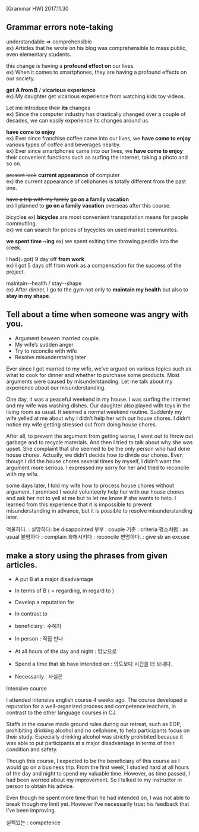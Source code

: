 [Grammar HW] 2017.11.30

## Grammar errors note-taking

understandable => comprehensible  
ex) Articles that he wrote on his blog was comprehensible to mass public, even elementary students.

this change is having a **profound effect on** our lives.  
ex) When it comes to smartphones, they are having a profound effects on our society.

**get A from B** / **vicarious experience**  
ex) My daughter get vicarious experience from watching kids toy videos.

Let me introduce ~~their~~ **its** changes  
ex) Since the computer industry has drastically changed over a couple of decades, we can easily experience its changes around us.

**have come to enjoy**  
ex) Ever since franchise coffee came into our lives, we **have come to enjoy** various types of coffee and beverages nearby.  
ex) Ever since smartphones came into our lives, we **have come to enjoy** their convenient functions such as surfing the Internet, taking a photo and so on.  

~~present look~~ **current appearance** of computer  
ex) the current appearance of cellphones is totally different from the past one.

~~have a trip with my family~~ **go on a family vacation**  
ex) I planned to **go on a family vacation** overseas after this course.

bicycle**s**
ex) **bicycles** are most convenient transpotation means for people commutting.  
ex) we can search for prices of bycycles on used market communites.

**we spent time ~ing**
ex) we spent exiting time throwing peddle into the creek.

I had(=got) 9 day off **from work**  
ex) I got 5 days off from work as a compensation for the success of the project.

maintain--health / stay--shape  
ex) After dinner, I go to the gym not only to **maintain my health** but also to **stay in my shape**.


## Tell about a time when someone was angry with you. 

- Argument beween married couple.
- My wife’s sudden anger
- Try to reconcile with wife
- Resolve misunderstaing later

Ever since I got married to my wife, we’ve argued on various topics such as what to cook for dinner and whether to purchase some products. Most arguments were caused by misunderstanding. Let me talk about my experience  about our misunderstanding.

One day, it was a peaceful weekend in my house. I was surfing the Internet and my wife was washing dishes. Our daughter also played with toys in the living room as usual. It seemed a normal weekend routine. Suddenly my wife yelled at me about why I didn’t help her with our house chores. I didn’t notice my wife getting stressed out from doing house chores. 

After all, to prevent the argument from getting worse, I went out to throw out  garbage and to recycle materials. And then I tried to talk about why she was upset. She complaint that she seemed to be the only person who had done house chores. Actually, we didn’t decide how to divide our chores. Even though I did the house chores several times by myself, I didn’t want the argument more serious. I expressed my sorry for her and tried to reconcile with my wife. 

some days later, I told my wife how to process house chores without argument. I promised I would volunteerly help her with our house chores and ask her not to yell at me but to let me know if she wants to help. I learned from this experience that it is impossible to prevent misunderstanding in advance, but it is possible to resolve misunderstanding later.


억울하다. : 
실망하다: be disappointed
부부 : couple
기준 : criteria
평소처럼 : as usual
불평하다 : complain
화해시키다 : reconcile
변명하다. : give sb an excuse

## make a story using the phrases from given articles.

- A put B at a major disadvantage 
- In terms of B ( = regarding, in regard to )
- Develop a reputation for
- In contrast to

- beneficiary : 수혜자
- In person : 직접 만나
- At all hours of the day and night : 밤낮으로
- Spend a time that sb have intended on : 의도보다 시간을 더 보내다.
- Necessarily : 사실은

Intensive course

I attended intensive english course 4 weeks ago. The course developed a reputation for a well-organized process and competence teachers, in contrast to the other language courses in CJ. 

Staffs in the course made ground rules during our retreat, such as EOP,  prohibiting drinking alcohol and no cellphone, to help participants focus on their study. Especially drinking alcohol was strictly prohibited because it was able to put participants at a major disadvantage in terms of their condition and  safety.

Though this course, I expected to be the beneficiary of this course as I would go on a business trip. From the first week, I studied hard at all hours of the day and night to spend my valuable time.  However, as time passed, I had been worried about my improvement. So I talked to my instructor in person to obtain his advice. 

Even though he spent more time than he had intended on, I was not able to break though my limit yet. However I’ve necessarily trust his feedback that I’ve been improving.


실력있는 : competence 
